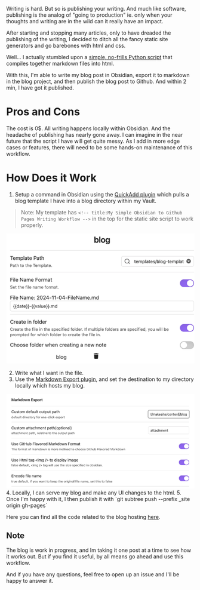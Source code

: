 <!-- title:My Simple Obsidian to Github Pages Writing Workflow -->
Writing is hard. But so is publishing your writing. And much like software, publishing is the analog of "going to production" ie. only when your thoughts and writing are in the wild can it really have an impact.

After starting and stopping many articles, only to have dreaded the publishing of the writing, I decided to ditch all the fancy static site generators and go barebones with html and css. 

Well... I actually stumbled upon a [simple, no-frills Python script](https://github.com/sunainapai/makesite) that compiles together markdown files into html. 

With this, I'm able to write my blog post in Obsidian, export it to markdown in the blog project, and then publish the blog post to Github. And within 2 min, I have got it published. 

# Pros and Cons
The cost is 0$. All writing happens locally within Obsidian. And the headache of publishing has nearly gone away.
I can imagine in the near future that the script I have will get quite messy. As I add in more edge cases or features, there will need to be some hands-on maintenance of this workflow.

# How Does it Work
1. Setup a command in Obsidian using the [QuickAdd plugin](https://github.com/chhoumann/quickadd) which pulls a blog template I have into a blog directory within my Vault. 

> Note: My template has `<!-- title:My Simple Obsidian to Github Pages Writing Workflow -->` in the top for the static site script to work properly.
<img src="attachment/ed6b39690cd6f4f1b095ee0794a7d301.png" />

2. Write what I want in the file. 
3. Use the [Markdown Export plugin](https://github.com/bingryan/obsidian-markdown-export-plugin), and set the destination to my directory locally which hosts my blog. 
<img src="attachment/aab971c9bb282650d587b484cc8a58e0.png" />
4. Locally, I can serve my blog and make any UI changes to the html. 
5. Once I'm happy with it, I then publish it with `git subtree push --prefix _site origin gh-pages`

Here you can find all the code related to the blog hosting [here](https://github.com/andrewgy8/my-page). 

## Note
The blog is work in progress, and Im taking it one post at a time to see how it works out. But if you find it useful, by all means go ahead and use this workflow. 

And if you have any questions, feel free to open up an issue and I'll be happy to answer it. 


